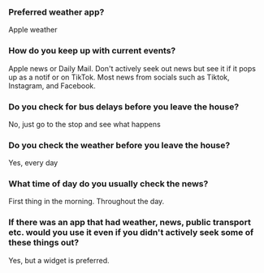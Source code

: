### Preferred weather app?
Apple weather

### How do you keep up with current events?
Apple news or Daily Mail. Don't actively seek out news but see it if it pops up as a notif or on TikTok. Most news from socials such as Tiktok, Instagram, and Facebook.

### Do you check for bus delays before you leave the house?
No, just go to the stop and see what happens

### Do you check the weather before you leave the house?
Yes, every day

### What time of day do you usually check the news?
First thing in the morning. Throughout the day.

### If there was an app that had weather, news, public transport etc. would you use it even if you didn't actively seek some of these things out?
Yes, but a widget is preferred.
